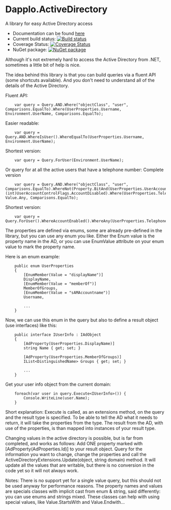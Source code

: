 # Dapplo.ActiveDirectory
A library for easy Active Directory access

- Documentation can be found [here](http://www.dapplo.net/Dapplo.ActiveDirectory)
- Current build status: [![Build status](https://ci.appveyor.com/api/projects/status/sbpswhfxasr6gm4y?svg=true)](https://ci.appveyor.com/project/dapplo/dapplo-ActiveDirectory)
- Coverage Status: [![Coverage Status](https://coveralls.io/repos/github/dapplo/Dapplo.ActiveDirectory/badge.svg?branch=master)](https://coveralls.io/github/dapplo/Dapplo.ActiveDirectory?branch=master)
- NuGet package: [![NuGet package](https://badge.fury.io/nu/Dapplo.ActiveDirectory.svg)](https://badge.fury.io/nu/Dapplo.ActiveDirectory)

Although it's not extremely hard to access the Active Directory from .NET, sometimes a little bit of help is nice.

The idea behind this library is that you can build queries via a fluent API (some shortcuts available).
And you don't need to understand all of the details of the Active Directory.

Fluent API:
```
	var query = Query.AND.Where("objectClass", "user", Comparisons.EqualTo).Where(UserProperties.Username, Environment.UserName, Comparisons.EqualTo);
```
Easier readable:
```
	var query = Query.AND.WhereIsUser().WhereEqualTo(UserProperties.Username, Environment.UserName);
```
Shortest version:
```
	var query = Query.ForUser(Environment.UserName);
```

Or query for at all the active users that have a telephone number:
Complete version
```
	var query = Query.AND.Where("objectClass", "user", Comparisons.EqualTo).WhereNot(Property.BitAnd(UserProperties.UserAccountControl), (int)UserAccountControlFlags.AccountDisabled).Where(UserProperties.TelephoneNumber, Value.Any, Comparisons.EqualTo);
```
Shortest version:
```
	var query = Query.ForUser().WhereAccountEnabled().WhereAny(UserProperties.TelephoneNumber);
```

The properties are defined via enums, some are already pre-defined in the library, but you can use any enum you like.
Either the Enum value is the property name in the AD, or you can use EnumValue attribute on your enum value to mark the property name.

Here is an enum example:
```
	public enum UserProperties
	{
		[EnumMember(Value = "displayName")]
		DisplayName,
		[EnumMember(Value = "memberOf")]
		MemberOfGroups,
		[EnumMember(Value = "sAMAccountname")]
		Username,
		
		...
	}
```

Now, we can use this enum in the query but also to define a result object (use interfaces) like this:
```
	public interface IUserInfo : IAdObject
	{
		[AdProperty(UserProperties.DisplayName)]
		string Name { get; set; }

		[AdProperty(UserProperties.MemberOfGroups)]
		IList<DistinguishedName> Groups { get; set; }
		
		...
	}
```

Get your user info object from the current domain:
```
	foreach(var user in query.Execute<IUserInfo>()) {
		Console.WriteLine(user.Name);
	}
```
Short explanation: Execute is called, as an extensions method, on the query and the result type is specified.
To be able to tell the AD what it needs to return, it will take the properties from the type.
The result from the AD, with use of the properties, is than mapped into instances of your result type.

Changing values in the active directory is possible, but is far from completed, and works as follows:
Add ONE property marked with [AdProperty(AdProperties.Id)] to your result object.
Query for the information you want to change, change the properties and call the ActiveDirectoryExtensions.Update(object, string domain) method.
It will update all the values that are writable, but there is no conversion in the code yet so it will not always work.

Notes:
There is no support yet for a single value query, but this should not be used anyway for performance reasons.
The property names and values are specials classes with implicit cast from enum & string, said differently: you can use enums and strings mixed.
These classes can help with using special values, like Value.StartsWith and Value.Endwith...

